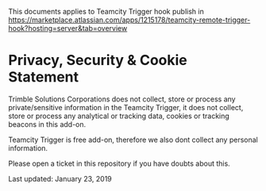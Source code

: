 This documents applies to Teamcity Trigger hook publish in https://marketplace.atlassian.com/apps/1215178/teamcity-remote-trigger-hook?hosting=server&tab=overview

# Privacy, Security & Cookie Statement
Trimble Solutions Corporations does not collect, store or process any private/sensitive information in the Teamcity Trigger, it does not collect, store or process any analytical or tracking data, cookies or tracking beacons in this add-on.

Teamcity Trigger is free add-on, therefore we also dont collect any personal information.

Please open a ticket in this repository if you have doubts about this.

Last updated: January 23, 2019
